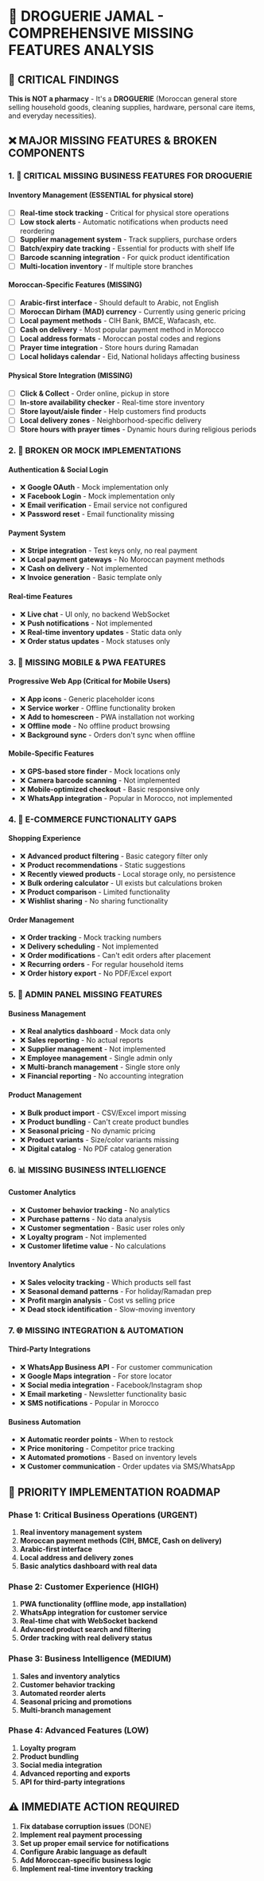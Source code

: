 # 🏪 DROGUERIE JAMAL - COMPREHENSIVE MISSING FEATURES ANALYSIS

## 🎯 **CRITICAL FINDINGS**

**This is NOT a pharmacy** - It's a **DROGUERIE** (Moroccan general store selling household goods, cleaning supplies, hardware, personal care items, and everyday necessities).

## ❌ **MAJOR MISSING FEATURES & BROKEN COMPONENTS**

### **1. 🚨 CRITICAL MISSING BUSINESS FEATURES FOR DROGUERIE**

#### **Inventory Management (ESSENTIAL for physical store)**
- [ ] **Real-time stock tracking** - Critical for physical store operations
- [ ] **Low stock alerts** - Automatic notifications when products need reordering
- [ ] **Supplier management system** - Track suppliers, purchase orders
- [ ] **Batch/expiry date tracking** - Essential for products with shelf life
- [ ] **Barcode scanning integration** - For quick product identification
- [ ] **Multi-location inventory** - If multiple store branches

#### **Moroccan-Specific Features (MISSING)**
- [ ] **Arabic-first interface** - Should default to Arabic, not English
- [ ] **Moroccan Dirham (MAD) currency** - Currently using generic pricing
- [ ] **Local payment methods** - CIH Bank, BMCE, Wafacash, etc.
- [ ] **Cash on delivery** - Most popular payment method in Morocco
- [ ] **Local address formats** - Moroccan postal codes and regions
- [ ] **Prayer time integration** - Store hours during Ramadan
- [ ] **Local holidays calendar** - Eid, National holidays affecting business

#### **Physical Store Integration (MISSING)**
- [ ] **Click & Collect** - Order online, pickup in store
- [ ] **In-store availability checker** - Real-time store inventory
- [ ] **Store layout/aisle finder** - Help customers find products
- [ ] **Local delivery zones** - Neighborhood-specific delivery
- [ ] **Store hours with prayer times** - Dynamic hours during religious periods

### **2. 🔧 BROKEN OR MOCK IMPLEMENTATIONS**

#### **Authentication & Social Login**
- ❌ **Google OAuth** - Mock implementation only
- ❌ **Facebook Login** - Mock implementation only
- ❌ **Email verification** - Email service not configured
- ❌ **Password reset** - Email functionality missing

#### **Payment System**
- ❌ **Stripe integration** - Test keys only, no real payment
- ❌ **Local payment gateways** - No Moroccan payment methods
- ❌ **Cash on delivery** - Not implemented
- ❌ **Invoice generation** - Basic template only

#### **Real-time Features**
- ❌ **Live chat** - UI only, no backend WebSocket
- ❌ **Push notifications** - Not implemented
- ❌ **Real-time inventory updates** - Static data only
- ❌ **Order status updates** - Mock statuses only

### **3. 📱 MISSING MOBILE & PWA FEATURES**

#### **Progressive Web App (Critical for Mobile Users)**
- ❌ **App icons** - Generic placeholder icons
- ❌ **Service worker** - Offline functionality broken
- ❌ **Add to homescreen** - PWA installation not working
- ❌ **Offline mode** - No offline product browsing
- ❌ **Background sync** - Orders don't sync when offline

#### **Mobile-Specific Features**
- ❌ **GPS-based store finder** - Mock locations only
- ❌ **Camera barcode scanning** - Not implemented
- ❌ **Mobile-optimized checkout** - Basic responsive only
- ❌ **WhatsApp integration** - Popular in Morocco, not implemented

### **4. 🛒 E-COMMERCE FUNCTIONALITY GAPS**

#### **Shopping Experience**
- ❌ **Advanced product filtering** - Basic category filter only
- ❌ **Product recommendations** - Static suggestions
- ❌ **Recently viewed products** - Local storage only, no persistence
- ❌ **Bulk ordering calculator** - UI exists but calculations broken
- ❌ **Product comparison** - Limited functionality
- ❌ **Wishlist sharing** - No sharing functionality

#### **Order Management**
- ❌ **Order tracking** - Mock tracking numbers
- ❌ **Delivery scheduling** - Not implemented
- ❌ **Order modifications** - Can't edit orders after placement
- ❌ **Recurring orders** - For regular household items
- ❌ **Order history export** - No PDF/Excel export

### **5. 🔧 ADMIN PANEL MISSING FEATURES**

#### **Business Management**
- ❌ **Real analytics dashboard** - Mock data only
- ❌ **Sales reporting** - No actual reports
- ❌ **Supplier management** - Not implemented
- ❌ **Employee management** - Single admin only
- ❌ **Multi-branch management** - Single store only
- ❌ **Financial reporting** - No accounting integration

#### **Product Management**
- ❌ **Bulk product import** - CSV/Excel import missing
- ❌ **Product bundling** - Can't create product bundles
- ❌ **Seasonal pricing** - No dynamic pricing
- ❌ **Product variants** - Size/color variants missing
- ❌ **Digital catalog** - No PDF catalog generation

### **6. 📊 MISSING BUSINESS INTELLIGENCE**

#### **Customer Analytics**
- ❌ **Customer behavior tracking** - No analytics
- ❌ **Purchase patterns** - No data analysis
- ❌ **Customer segmentation** - Basic user roles only
- ❌ **Loyalty program** - Not implemented
- ❌ **Customer lifetime value** - No calculations

#### **Inventory Analytics**
- ❌ **Sales velocity tracking** - Which products sell fast
- ❌ **Seasonal demand patterns** - For holiday/Ramadan prep
- ❌ **Profit margin analysis** - Cost vs selling price
- ❌ **Dead stock identification** - Slow-moving inventory

### **7. 🌐 MISSING INTEGRATION & AUTOMATION**

#### **Third-Party Integrations**
- ❌ **WhatsApp Business API** - For customer communication
- ❌ **Google Maps integration** - For store locator
- ❌ **Social media integration** - Facebook/Instagram shop
- ❌ **Email marketing** - Newsletter functionality basic
- ❌ **SMS notifications** - Popular in Morocco

#### **Business Automation**
- ❌ **Automatic reorder points** - When to restock
- ❌ **Price monitoring** - Competitor price tracking
- ❌ **Automated promotions** - Based on inventory levels
- ❌ **Customer communication** - Order updates via SMS/WhatsApp

## 🎯 **PRIORITY IMPLEMENTATION ROADMAP**

### **Phase 1: Critical Business Operations (URGENT)**
1. **Real inventory management system**
2. **Moroccan payment methods (CIH, BMCE, Cash on delivery)**
3. **Arabic-first interface**
4. **Local address and delivery zones**
5. **Basic analytics dashboard with real data**

### **Phase 2: Customer Experience (HIGH)**
1. **PWA functionality (offline mode, app installation)**
2. **WhatsApp integration for customer service**
3. **Real-time chat with WebSocket backend**
4. **Advanced product search and filtering**
5. **Order tracking with real delivery status**

### **Phase 3: Business Intelligence (MEDIUM)**
1. **Sales and inventory analytics**
2. **Customer behavior tracking**
3. **Automated reorder alerts**
4. **Seasonal pricing and promotions**
5. **Multi-branch management**

### **Phase 4: Advanced Features (LOW)**
1. **Loyalty program**
2. **Product bundling**
3. **Social media integration**
4. **Advanced reporting and exports**
5. **API for third-party integrations**

## ⚠️ **IMMEDIATE ACTION REQUIRED**

1. **Fix database corruption issues** (DONE)
2. **Implement real payment processing**
3. **Set up proper email service for notifications**
4. **Configure Arabic language as default**
5. **Add Moroccan-specific business logic**
6. **Implement real-time inventory tracking**
